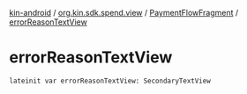 [kin-android](../../index.md) / [org.kin.sdk.spend.view](../index.md) / [PaymentFlowFragment](index.md) / [errorReasonTextView](./error-reason-text-view.md)

# errorReasonTextView

`lateinit var errorReasonTextView: SecondaryTextView`